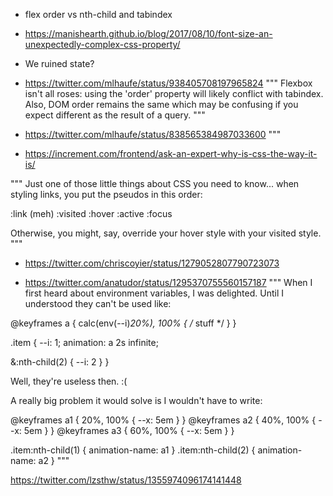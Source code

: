 - flex order vs nth-child and tabindex
- https://manishearth.github.io/blog/2017/08/10/font-size-an-unexpectedly-complex-css-property/
- We ruined state?
- https://twitter.com/mlhaufe/status/938405708197965824
"""
Flexbox isn't all roses: using the 'order' property will likely conflict with tabindex. Also, DOM order remains the same which may be confusing if you expect different as the result of a query.
"""

- https://twitter.com/mlhaufe/status/838565384987033600
"""

- <https://increment.com/frontend/ask-an-expert-why-is-css-the-way-it-is/>

"""
Just one of those little things about CSS you need to know... when styling links, you put the pseudos in this order:

:link (meh)
:visited
:hover
:active
:focus

Otherwise, you might, say, override your hover style with your visited style.
"""
- <https://twitter.com/chriscoyier/status/1279052807790723073>


- <https://twitter.com/anatudor/status/1295370755560157187>
"""
When I first heard about environment variables, I was delighted. Until I understood they can't be used like:

@​keyframes a {  calc(env(--i)*20%), 100% { /* stuff */ } }

.item {
  --i: 1;
  animation: a 2s infinite;

  &:nth-child(2) { --i: 2 }
}

Well, they're useless then. :(

A really big problem it would solve is I wouldn't have to write:

@​keyframes a1 {  20%, 100% { --x: 5em } }
@​keyframes a2 {  40%, 100% { --x: 5em } }
@​keyframes a3 {  60%, 100% { --x: 5em } }

.item:nth-child(1) { animation-name: a1 }
.item:nth-child(2) { animation-name: a2 }
"""

https://twitter.com/lzsthw/status/1355974096174141448